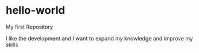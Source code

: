 # hello-world
My first Repository

I like the development and I want to expand my knowledge and improve my skills
